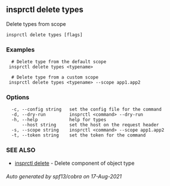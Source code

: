 ## insprctl delete types

Delete types from scope

```
insprctl delete types [flags]
```

### Examples

```
  # Delete type from the default scope
 insprctl delete types <typename>

  # Delete type from a custom scope
 insprctl delete types <typename> --scope app1.app2

```

### Options

```
  -c, --config string   set the config file for the command
  -d, --dry-run         insprctl <command> --dry-run
  -h, --help            help for types
      --host string     set the host on the request header
  -s, --scope string    insprctl <command> --scope app1.app2
  -t, --token string    set the token for the command
```

### SEE ALSO

* [insprctl delete](insprctl_delete.md)	 - Delete component of object type

###### Auto generated by spf13/cobra on 17-Aug-2021
